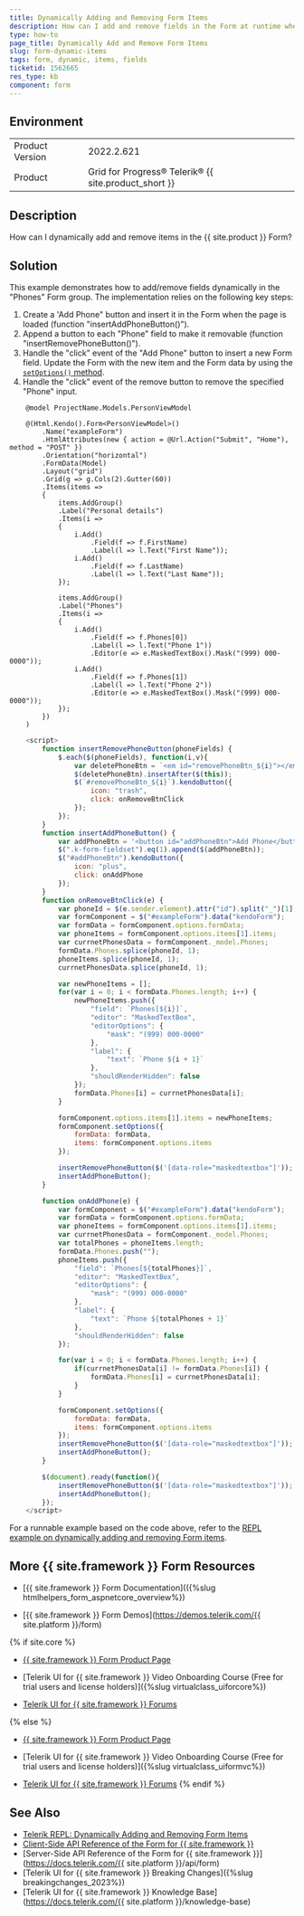 ```yaml
---
title: Dynamically Adding and Removing Form Items
description: How can I add and remove fields in the Form at runtime when working with {{ site.product }}?
type: how-to
page_title: Dynamically Add and Remove Form Items
slug: form-dynamic-items
tags: form, dynamic, items, fields
ticketid: 1562665
res_type: kb
component: form
---
```


## Environment

<table>
	<tbody>
		<tr>
			<td>Product Version</td>
			<td>2022.2.621</td>
		</tr>
		<tr>
			<td>Product</td>
			<td>Grid for Progress® Telerik® {{ site.product_short }}</td>
		</tr>
	</tbody>
</table>

## Description

How can I dynamically add and remove items in the {{ site.product }} Form?

## Solution

This example demonstrates how to add/remove fields dynamically in the "Phones" Form group. The implementation relies on the following key steps:

1. Create a 'Add Phone" button and insert it in the Form when the page is loaded (function "insertAddPhoneButton()").
1. Append a button to each "Phone" field to make it removable (function "insertRemovePhoneButton()"). 
1. Handle the "click" event of the "Add Phone" button to insert a new Form field. Update the Form with the new item and the Form data by using the [`setOptions()` method](https://docs.telerik.com/kendo-ui/api/javascript/ui/form/methods/setoptions).
1. Handle the "click" event of the remove button to remove the specified "Phone" input.


```Index.cshtml
    @model ProjectName.Models.PersonViewModel

    @(Html.Kendo().Form<PersonViewModel>()
        .Name("exampleForm")
        .HtmlAttributes(new { action = @Url.Action("Submit", "Home"), method = "POST" })
        .Orientation("horizontal")
        .FormData(Model)
        .Layout("grid")
        .Grid(g => g.Cols(2).Gutter(60))
        .Items(items =>
        {
            items.AddGroup()
            .Label("Personal details")
            .Items(i =>
            {
                i.Add()
                    .Field(f => f.FirstName)
                    .Label(l => l.Text("First Name"));
                i.Add()
                    .Field(f => f.LastName)
                    .Label(l => l.Text("Last Name"));
            });

            items.AddGroup()
            .Label("Phones")
            .Items(i =>
            {
                i.Add()
                    .Field(f => f.Phones[0])
                    .Label(l => l.Text("Phone 1"))
                    .Editor(e => e.MaskedTextBox().Mask("(999) 000-0000"));
                i.Add()
                    .Field(f => f.Phones[1])
                    .Label(l => l.Text("Phone 2"))
                    .Editor(e => e.MaskedTextBox().Mask("(999) 000-0000"));
            });
        })
    )
```
```JavaScript
    <script>
        function insertRemovePhoneButton(phoneFields) {
            $.each($(phoneFields), function(i,v){
                var deletePhoneBtn = `<em id="removePhoneBtn_${i}"></em>`;
                $(deletePhoneBtn).insertAfter($(this));
                $(`#removePhoneBtn_${i}`).kendoButton({
                    icon: "trash",
                    click: onRemoveBtnClick
                });
            });
        }
        function insertAddPhoneButton() {
            var addPhoneBtn = '<button id="addPhoneBtn">Add Phone</button>';
            $(".k-form-fieldset").eq(1).append($(addPhoneBtn));
            $("#addPhoneBtn").kendoButton({
                icon: "plus",
                click: onAddPhone
            });
        }
        function onRemoveBtnClick(e) {
            var phoneId = $(e.sender.element).attr("id").split("_")[1];
            var formComponent = $("#exampleForm").data("kendoForm");
            var formData = formComponent.options.formData;
            var phoneItems = formComponent.options.items[1].items;
            var currnetPhonesData = formComponent._model.Phones;
            formData.Phones.splice(phoneId, 1);
            phoneItems.splice(phoneId, 1);
            currnetPhonesData.splice(phoneId, 1);   

            var newPhoneItems = [];
            for(var i = 0; i < formData.Phones.length; i++) {
                newPhoneItems.push({
                    "field": `Phones[${i}]`,
                    "editor": "MaskedTextBox",
                    "editorOptions": {
                        "mask": "(999) 000-0000"
                    },
                    "label": {
                        "text": `Phone ${i + 1}`
                    },
                    "shouldRenderHidden": false
                });
                formData.Phones[i] = currnetPhonesData[i];
            }

            formComponent.options.items[1].items = newPhoneItems;
            formComponent.setOptions({
                formData: formData,
                items: formComponent.options.items
            });

            insertRemovePhoneButton($('[data-role="maskedtextbox"]'));
            insertAddPhoneButton();
        }

        function onAddPhone(e) {
            var formComponent = $("#exampleForm").data("kendoForm");
            var formData = formComponent.options.formData;
            var phoneItems = formComponent.options.items[1].items;
            var currnetPhonesData = formComponent._model.Phones;
            var totalPhones = phoneItems.length;
            formData.Phones.push("");
            phoneItems.push({
                "field": `Phones[${totalPhones}]`,
                "editor": "MaskedTextBox",
                "editorOptions": {
                    "mask": "(999) 000-0000"
                },
                "label": {
                    "text": `Phone ${totalPhones + 1}`
                },
                "shouldRenderHidden": false
            });

            for(var i = 0; i < formData.Phones.length; i++) {
                if(currnetPhonesData[i] != formData.Phones[i]) {
                    formData.Phones[i] = currnetPhonesData[i];
                }
            }

            formComponent.setOptions({
                formData: formData,
                items: formComponent.options.items
            });
            insertRemovePhoneButton($('[data-role="maskedtextbox"]'));
            insertAddPhoneButton();
        }

        $(document).ready(function(){
            insertRemovePhoneButton($('[data-role="maskedtextbox"]'));
            insertAddPhoneButton();
        });
    </script>

```

For a runnable example based on the code above, refer to the [REPL example on dynamically adding and removing Form items](https://netcorerepl.telerik.com/cGaqQMPU08cIofKs54).

## More {{ site.framework }} Form Resources

* [{{ site.framework }} Form Documentation](({%slug htmlhelpers_form_aspnetcore_overview%})

* [{{ site.framework }} Form Demos](https://demos.telerik.com/{{ site.platform }}/form)

{% if site.core %}
* [{{ site.framework }} Form Product Page](https://www.telerik.com/aspnet-core-ui/form)

* [Telerik UI for {{ site.framework }} Video Onboarding Course (Free for trial users and license holders)]({%slug virtualclass_uiforcore%})

* [Telerik UI for {{ site.framework }} Forums](https://www.telerik.com/forums/aspnet-core-ui)

{% else %}
* [{{ site.framework }} Form Product Page](https://www.telerik.com/aspnet-mvc/form)

* [Telerik UI for {{ site.framework }} Video Onboarding Course (Free for trial users and license holders)]({%slug virtualclass_uiformvc%})

* [Telerik UI for {{ site.framework }} Forums](https://www.telerik.com/forums/aspnet-mvc)
{% endif %}

## See Also

* [Telerik REPL: Dynamically Adding and Removing Form Items](https://netcorerepl.telerik.com/cGaqQMPU08cIofKs54)
* [Client-Side API Reference of the Form for {{ site.framework }}](https://docs.telerik.com/kendo-ui/api/javascript/ui/form)
* [Server-Side API Reference of the Form for {{ site.framework }}](https://docs.telerik.com/{{ site.platform }}/api/form)
* [Telerik UI for {{ site.framework }} Breaking Changes]({%slug breakingchanges_2023%})
* [Telerik UI for {{ site.framework }} Knowledge Base](https://docs.telerik.com/{{ site.platform }}/knowledge-base)
